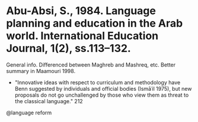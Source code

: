 # Abu-Absi, S., 1984. Language planning and education in the Arab world.  International Education Journal, 1(2), ss.113–132.

General info. Differenced between Maghreb and Mashreq, etc. Better summary in Maamouri 1998.

- "Innovative ideas with respect to curriculum and methodology have Benn suggested by individuals and official bodies (Ismāʿil 1975), but new proposals do not go unchallenged by those who view them as threat to the classical language." 212

@language reform
